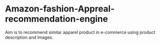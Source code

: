 # Amazon-fashion-Appreal-recommendation-engine
Aim is to recommend similar apparel product in e-commerce using product description and Images.
